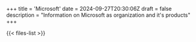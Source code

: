 +++
title = 'Microsoft'
date = 2024-09-27T20:30:06Z
draft = false
description = "Information on Microsoft as organization and it's products"
+++

{{< files-list >}}
